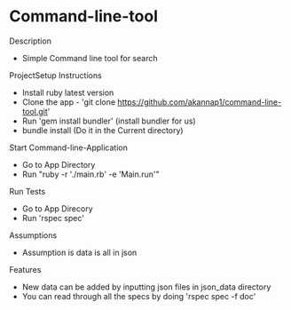 # Command-line-tool

Description 
* Simple Command line tool for search

 ProjectSetup Instructions
* Install ruby latest version 
* Clone the app - 'git clone https://github.com/akannap1/command-line-tool.git'
* Run 'gem install bundler' (install bundler for us)
* bundle install (Do it in the Current directory)

 Start Command-line-Application 
* Go to App Directory
* Run "ruby -r './main.rb' -e 'Main.run'"

 Run Tests 
* Go to App Direcory
* Run 'rspec spec' 

Assumptions
* Assumption is data is all in json 

Features 
* New data can be added by inputting json files in json_data directory
* You can read through all the specs by doing 'rspec spec -f doc'

